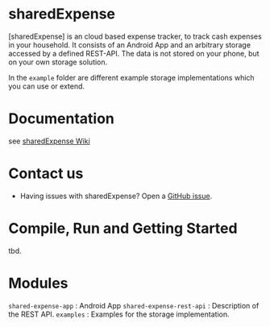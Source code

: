 # sharedExpense

[sharedExpense] is an cloud based expense tracker, to track cash expenses in your household. 
It consists of an Android App and an arbitrary storage accessed by a defined REST-API. The data is not stored on your phone, but on your own storage solution.

In the `example` folder are different example storage implementations which you can use or extend.

# Documentation

see [sharedExpense Wiki](https://github.com/ctietze/shared-expense/wiki)

# Contact us

* Having issues with sharedExpense? Open a [GitHub issue](https://github.com/ctietze/shared-expense/issues).

# Compile, Run and Getting Started

tbd.

# Modules
`shared-expense-app` : Android App
`shared-expense-rest-api` : Description of the REST API.
`examples` : Examples for the storage implementation.